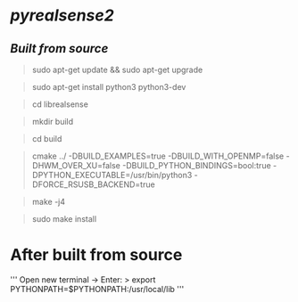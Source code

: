 # ***pyrealsense2***
## ***Built from source***

> sudo apt-get update && sudo apt-get upgrade

> sudo apt-get install python3 python3-dev

> cd librealsense

> mkdir build

> cd build

> cmake ../ -DBUILD_EXAMPLES=true -DBUILD_WITH_OPENMP=false -DHWM_OVER_XU=false -DBUILD_PYTHON_BINDINGS=bool:true -DPYTHON_EXECUTABLE=/usr/bin/python3 -DFORCE_RSUSB_BACKEND=true

> make -j4

> sudo make install

# After built from source
'''
Open new terminal
  -> Enter:
    > export PYTHONPATH=$PYTHONPATH:/usr/local/lib
'''
